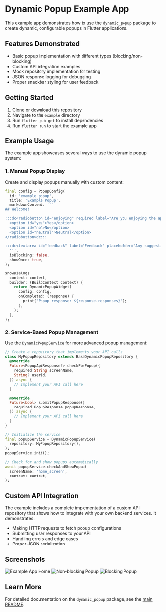 # Dynamic Popup Example App

This example app demonstrates how to use the `dynamic_popup` package to create dynamic, configurable popups in Flutter applications.

## Features Demonstrated

- Basic popup implementation with different types (blocking/non-blocking)
- Custom API integration examples
- Mock repository implementation for testing
- JSON response logging for debugging
- Proper snackbar styling for user feedback

## Getting Started

1. Clone or download this repository
2. Navigate to the `example` directory
3. Run `flutter pub get` to install dependencies
4. Run `flutter run` to start the example app

## Example Usage

The example app showcases several ways to use the dynamic popup system:

### 1. Manual Popup Display
Create and display popups manually with custom content:

```dart
final config = PopupConfig(
  id: 'example_popup',
  title: 'Example Popup',
  markdownContent: '''
## Welcome!

:::dc<radiobutton id="enjoying" required label="Are you enjoying the app?">
  <option id="yes">Yes</option>
  <option id="no">No</option>
  <option id="neutral">Neutral</option>
</radiobutton>dc:::

:::dc<textarea id="feedback" label="Feedback" placeholder="Any suggestions?" />dc:::
  ''',
  isBlocking: false,
  showOnce: true,
);

showDialog(
  context: context,
  builder: (BuildContext context) {
    return DynamicPopupWidget(
      config: config,
      onCompleted: (response) {
        print('Popup response: ${response.responses}');
      },
    );
  },
);
```

### 2. Service-Based Popup Management
Use the `DynamicPopupService` for more advanced popup management:

```dart
// Create a repository that implements your API calls
class MyPopupRepository extends BaseDynamicPopupRepository {
  @override
  Future<PopupApiResponse?> checkForPopup({
    required String screenName,
    String? userId,
  }) async {
    // Implement your API call here
  }

  @override
  Future<bool> submitPopupResponse({
    required PopupResponse popupResponse,
  }) async {
    // Implement your API call here
  }
}

// Initialize the service
final popupService = DynamicPopupService(
  repository: MyPopupRepository(),
);
popupService.init();

// Check for and show popups automatically
await popupService.checkAndShowPopup(
  screenName: 'home_screen',
  context: context,
);
```

## Custom API Integration

The example includes a complete implementation of a custom API repository that shows how to integrate with your own backend services. It demonstrates:

- Making HTTP requests to fetch popup configurations
- Submitting user responses to your API
- Handling errors and edge cases
- Proper JSON serialization

## Screenshots

![Example App Home](screenshots/home.png)
![Non-blocking Popup](screenshots/non_blocking.png)
![Blocking Popup](screenshots/blocking.png)

## Learn More

For detailed documentation on the `dynamic_popup` package, see the [main README](../README.md).